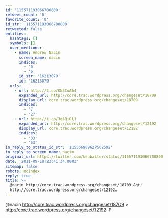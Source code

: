 ```yaml
---
id: '115571193066700800'
retweet_count: '0'
favorite_count: '0'
id_str: '115571193066700800'
retweeted: false
entities:
  hashtags: []
  symbols: []
  user_mentions:
    - name: Andrew Nacin
      screen_name: nacin
      indices:
        - '0'
        - '6'
      id_str: '16213079'
      id: '16213079'
  urls:
    - url: http://t.co/KN3CuAh4
      expanded_url: http://core.trac.wordpress.org/changeset/18709
      display_url: core.trac.wordpress.org/changeset/18709
      indices:
        - '7'
        - '27'
    - url: http://t.co/3qAQiOL1
      expanded_url: http://core.trac.wordpress.org/changeset/12192
      display_url: core.trac.wordpress.org/changeset/12192
      indices:
        - '33'
        - '53'
in_reply_to_status_id_str: '115566989627502592'
in_reply_to_screen_name: nacin
original_url: https://twitter.com/benbalter/status/115571193066700800
date: '2011-09-18T23:41:34.000Z'
sitemap: false
robots: noindex
reply: true
title: >-
  @nacin http://core.trac.wordpress.org/changeset/18709 &gt;
  http://core.trac.wordpress.org/changeset/12192…
---
```


@nacin http://core.trac.wordpress.org/changeset/18709 &gt; http://core.trac.wordpress.org/changeset/12192 :P